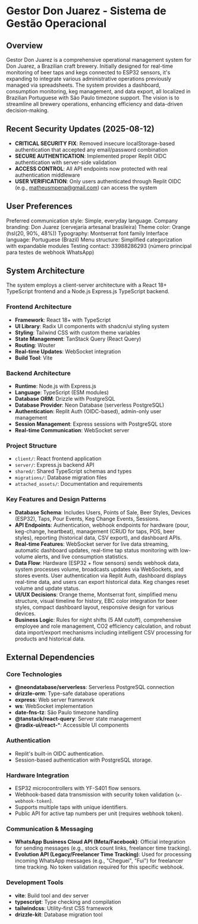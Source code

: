 # Gestor Don Juarez - Sistema de Gestão Operacional

## Overview
Gestor Don Juarez is a comprehensive operational management system for Don Juarez, a Brazilian craft brewery. Initially designed for real-time monitoring of beer taps and kegs connected to ESP32 sensors, it's expanding to integrate various administrative operations previously managed via spreadsheets. The system provides a dashboard, consumption monitoring, keg management, and data export, all localized in Brazilian Portuguese with São Paulo timezone support. The vision is to streamline all brewery operations, enhancing efficiency and data-driven decision-making.

## Recent Security Updates (2025-08-12)
- **CRITICAL SECURITY FIX**: Removed insecure localStorage-based authentication that accepted any email/password combination
- **SECURE AUTHENTICATION**: Implemented proper Replit OIDC authentication with server-side validation
- **ACCESS CONTROL**: All API endpoints now protected with real authentication middleware
- **USER VERIFICATION**: Only users authenticated through Replit OIDC (e.g., matheusmpena@gmail.com) can access the system

## User Preferences
Preferred communication style: Simple, everyday language.
Company branding: Don Juarez (cervejaria artesanal brasileira)
Theme color: Orange (hsl(20, 90%, 48%))
Typography: Montserrat font family
Interface language: Portuguese (Brazil)
Menu structure: Simplified categorization with expandable modules
Testing contact: 33988286293 (número principal para testes de webhook WhatsApp)

## System Architecture
The system employs a client-server architecture with a React 18+ TypeScript frontend and a Node.js Express.js TypeScript backend.

### Frontend Architecture
- **Framework**: React 18+ with TypeScript
- **UI Library**: Radix UI components with shadcn/ui styling system
- **Styling**: Tailwind CSS with custom theme variables
- **State Management**: TanStack Query (React Query)
- **Routing**: Wouter
- **Real-time Updates**: WebSocket integration
- **Build Tool**: Vite

### Backend Architecture
- **Runtime**: Node.js with Express.js
- **Language**: TypeScript (ESM modules)
- **Database ORM**: Drizzle with PostgreSQL
- **Database Provider**: Neon Database (serverless PostgreSQL)
- **Authentication**: Replit Auth (OIDC-based), admin-only user management
- **Session Management**: Express sessions with PostgreSQL store
- **Real-time Communication**: WebSocket server

### Project Structure
- `client/`: React frontend application
- `server/`: Express.js backend API
- `shared/`: Shared TypeScript schemas and types
- `migrations/`: Database migration files
- `attached_assets/`: Documentation and requirements

### Key Features and Design Patterns
- **Database Schema**: Includes Users, Points of Sale, Beer Styles, Devices (ESP32), Taps, Pour Events, Keg Change Events, Sessions.
- **API Endpoints**: Authentication, webhook endpoints for hardware (pour, keg-change, heartbeat), management (CRUD for taps, POS, beer styles), reporting (historical data, CSV export), and dashboard APIs.
- **Real-time Features**: WebSocket server for live data streaming, automatic dashboard updates, real-time tap status monitoring with low-volume alerts, and live consumption statistics.
- **Data Flow**: Hardware (ESP32 + flow sensors) sends webhook data, system processes volume, broadcasts updates via WebSockets, and stores events. User authentication via Replit Auth, dashboard displays real-time data, and users can export historical data. Keg changes reset volume and update status.
- **UI/UX Decisions**: Orange theme, Montserrat font, simplified menu structure, visual timeline for history, EBC color integration for beer styles, compact dashboard layout, responsive design for various devices.
- **Business Logic**: Rules for night shifts (5 AM cutoff), comprehensive employee and role management, CO2 efficiency calculation, and robust data import/export mechanisms including intelligent CSV processing for products and historical data.

## External Dependencies

### Core Technologies
- **@neondatabase/serverless**: Serverless PostgreSQL connection
- **drizzle-orm**: Type-safe database operations
- **express**: Web server framework
- **ws**: WebSocket implementation
- **date-fns-tz**: São Paulo timezone handling
- **@tanstack/react-query**: Server state management
- **@radix-ui/react-***: Accessible UI components

### Authentication
- Replit's built-in OIDC authentication.
- Session-based authentication with PostgreSQL storage.

### Hardware Integration
- ESP32 microcontrollers with YF-S401 flow sensors.
- Webhook-based data transmission with security token validation (`x-webhook-token`).
- Supports multiple taps with unique identifiers.
- Public API for active tap numbers per unit (requires webhook token).

### Communication & Messaging
- **WhatsApp Business Cloud API (Meta/Facebook)**: Official integration for sending messages (e.g., stock count links, freelancer time tracking).
- **Evolution API (Legacy/Freelancer Time Tracking)**: Used for processing incoming WhatsApp messages (e.g., "Cheguei", "Fui") for freelancer time tracking. No token validation required for this specific webhook.

### Development Tools
- **vite**: Build tool and dev server
- **typescript**: Type checking and compilation
- **tailwindcss**: Utility-first CSS framework
- **drizzle-kit**: Database migration tool
